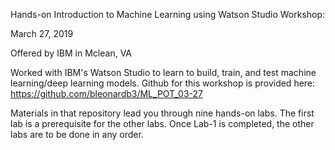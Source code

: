 Hands-on Introduction to Machine Learning using Watson Studio Workshop:

March 27, 2019

Offered by IBM in Mclean, VA

Worked with IBM's Watson Studio to learn to build, train, and test machine learning/deep learning models. Github for this 
workshop is provided here: https://github.com/bleonardb3/ML_POT_03-27

Materials in that repository lead you through nine hands-on labs. The first lab is a prerequisite for the other labs. Once 
Lab-1 is completed, the other labs are to be done in any order.

